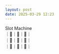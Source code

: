 ```yaml
---
layout: post
date: 2025-03-29 12:23
---
```


Slot Machine<br />
｜🍒｜🏴｜🍇｜<br />
｜🍇｜🍇｜🤡｜<br />
｜💎｜🍒｜🔔｜<br />

